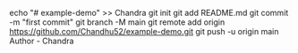 echo "# example-demo" >> Chandra
git init
git add README.md
git commit -m "first commit"
git branch -M main
git remote add origin https://github.com/Chandhu52/example-demo.git
git push -u origin main
Author - Chandra
